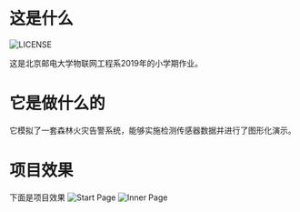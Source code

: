 # 这是什么
![LICENSE](https://img.shields.io/badge/license-Anti%20996-blue.svg?style=flat-square)

这是北京邮电大学物联网工程系2019年的小学期作业。
# 它是做什么的
它模拟了一套森林火灾告警系统，能够实施检测传感器数据并进行了图形化演示。
# 项目效果
下面是项目效果
![Start Page](https://www.picgd.com/images/2019/09/05/f34139c2c2055c02e6884c486e666fbd.jpg)
![Inner Page](https://www.picgd.com/images/2019/09/05/911bf8e761a16dbcada45afd07d8cb4f.jpg)

